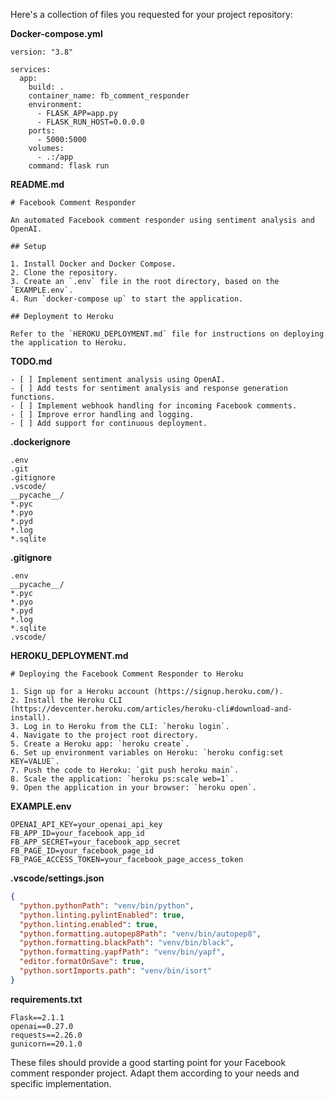 Here's a collection of files you requested for your project repository:

**Docker-compose.yml**

```
version: "3.8"

services:
  app:
    build: .
    container_name: fb_comment_responder
    environment:
      - FLASK_APP=app.py
      - FLASK_RUN_HOST=0.0.0.0
    ports:
      - 5000:5000
    volumes:
      - .:/app
    command: flask run
```

**README.md**

```
# Facebook Comment Responder

An automated Facebook comment responder using sentiment analysis and OpenAI.

## Setup

1. Install Docker and Docker Compose.
2. Clone the repository.
3. Create an `.env` file in the root directory, based on the `EXAMPLE.env`.
4. Run `docker-compose up` to start the application.

## Deployment to Heroku

Refer to the `HEROKU_DEPLOYMENT.md` file for instructions on deploying the application to Heroku.
```

**TODO.md**

```
- [ ] Implement sentiment analysis using OpenAI.
- [ ] Add tests for sentiment analysis and response generation functions.
- [ ] Implement webhook handling for incoming Facebook comments.
- [ ] Improve error handling and logging.
- [ ] Add support for continuous deployment.
```

**.dockerignore**

```
.env
.git
.gitignore
.vscode/
__pycache__/
*.pyc
*.pyo
*.pyd
*.log
*.sqlite
```

**.gitignore**

```
.env
__pycache__/
*.pyc
*.pyo
*.pyd
*.log
*.sqlite
.vscode/
```

**HEROKU_DEPLOYMENT.md**

```
# Deploying the Facebook Comment Responder to Heroku

1. Sign up for a Heroku account (https://signup.heroku.com/).
2. Install the Heroku CLI (https://devcenter.heroku.com/articles/heroku-cli#download-and-install).
3. Log in to Heroku from the CLI: `heroku login`.
4. Navigate to the project root directory.
5. Create a Heroku app: `heroku create`.
6. Set up environment variables on Heroku: `heroku config:set KEY=VALUE`.
7. Push the code to Heroku: `git push heroku main`.
8. Scale the application: `heroku ps:scale web=1`.
9. Open the application in your browser: `heroku open`.
```

**EXAMPLE.env**

```
OPENAI_API_KEY=your_openai_api_key
FB_APP_ID=your_facebook_app_id
FB_APP_SECRET=your_facebook_app_secret
FB_PAGE_ID=your_facebook_page_id
FB_PAGE_ACCESS_TOKEN=your_facebook_page_access_token
```

**.vscode/settings.json**

```json
{
  "python.pythonPath": "venv/bin/python",
  "python.linting.pylintEnabled": true,
  "python.linting.enabled": true,
  "python.formatting.autopep8Path": "venv/bin/autopep8",
  "python.formatting.blackPath": "venv/bin/black",
  "python.formatting.yapfPath": "venv/bin/yapf",
  "editor.formatOnSave": true,
  "python.sortImports.path": "venv/bin/isort"
}
```

**requirements.txt**

```
Flask==2.1.1
openai==0.27.0
requests==2.26.0
gunicorn==20.1.0
```

These files should provide a good starting point for your Facebook comment responder project. Adapt them according to your needs and specific implementation.